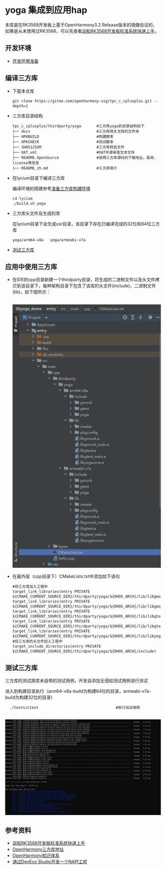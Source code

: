 # yoga 集成到应用hap

本库是在RK3568开发板上基于OpenHarmony3.2 Release版本的镜像验证的，如果是从未使用过RK3568，可以先查看[润和RK3568开发板标准系统快速上手](https://gitee.com/openharmony-sig/knowledge_demo_temp/tree/master/docs/rk3568_helloworld)。

## 开发环境

- [开发环境准备](../../../docs/hap_integrate_environment.md)

## 编译三方库

- 下载本仓库

  ```shell
  git clone https://gitee.com/openharmony-sig/tpc_c_cplusplus.git --depth=1
  ```

- 三方库目录结构

  ```shell
  tpc_c_cplusplus/thirdparty/yoga       #三方库yoga的目录结构如下
  ├── docs                              #三方库相关文档的文件夹
  ├── HPKBUILD                          #构建脚本
  ├── HPKCHECK                          #测试脚本
  ├── SHA512SUM                         #三方库校验文件 
  ├── OAT.xml                       	#OAT开源审查文本文件
  ├── README.OpenSource                 #说明三方库源码的下载地址，版本，license等信息
  ├── README_zh.md                      #三方库简介
  ```
  
- 在lycium目录下编译三方库

  编译环境的搭建参考[准备三方库构建环境](../../../lycium/README.md#1编译环境准备)

  ```shell
  cd lycium
  ./build.sh yoga
  ```

- 三方库头文件及生成的库

  在lycium目录下会生成usr目录，该目录下存在已编译完成的32位和64位三方库

  ```shell
  yoga/arm64-v8a   yoga/armeabi-v7a
  ```

- [测试三方库](#测试三方库)

## 应用中使用三方库

- 在IDE的cpp目录新建一个thirdparty目录，将生成的二进制文件以及头文件拷贝到该目录下，每种架构目录下包含了该库的头文件(include)、二进制文件(lib)，如下图所示：
  &nbsp;

  &nbsp;![thirdparty_install_dir](pic/yoga_install_dir.png)

- 在最外层（cpp目录下）CMakeLists.txt中添加如下语句

  ```shell
  #将三方库加入工程中
  target_link_libraries(entry PRIVATE ${CMAKE_CURRENT_SOURCE_DIR}/thirdparty/yoga/${OHOS_ARCH}/lib/libgmock.a)
  target_link_libraries(entry PRIVATE ${CMAKE_CURRENT_SOURCE_DIR}/thirdparty/yoga/${OHOS_ARCH}/lib/libgmock_main.a)
  target_link_libraries(entry PRIVATE ${CMAKE_CURRENT_SOURCE_DIR}/thirdparty/yoga/${OHOS_ARCH}/lib/libgtest.a)
  target_link_libraries(entry PRIVATE ${CMAKE_CURRENT_SOURCE_DIR}/thirdparty/yoga/${OHOS_ARCH}/lib/libgtest_main.a)
  target_link_libraries(entry PRIVATE ${CMAKE_CURRENT_SOURCE_DIR}/thirdparty/yoga/${OHOS_ARCH}/lib/libyogacore.a)
  #将三方库的头文件加入工程中
  target_include_directories(entry PRIVATE ${CMAKE_CURRENT_SOURCE_DIR}/thirdparty/yoga/${OHOS_ARCH}/include)
  ```

## 测试三方库

三方库的测试原库未自带的测试用例，开发自添加无侵权测试用例进行测试

进入到构建目录执行（arm64-v8a-build为构建64位的目录，armeabi-v7a-build为构建32位的目录）
```shell
  ./tests/ctest                                   #执行测试用例
```
&nbsp;![yoga_test](pic/yoga_test.png)

## 参考资料

- [润和RK3568开发板标准系统快速上手](https://gitee.com/openharmony-sig/knowledge_demo_temp/tree/master/docs/rk3568_helloworld)
- [OpenHarmony三方库地址](https://gitee.com/openharmony-tpc)
- [OpenHarmony知识体系](https://gitee.com/openharmony-sig/knowledge)
- [通过DevEco Studio开发一个NAPI工程](https://gitee.com/openharmony-sig/knowledge_demo_temp/blob/master/docs/napi_study/docs/hello_napi.md)